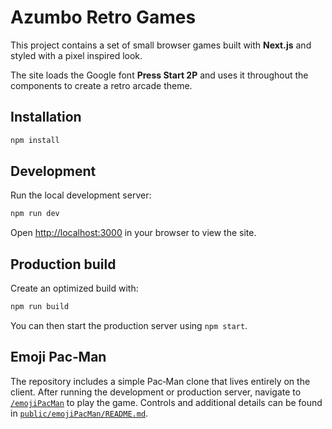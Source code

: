 # Azumbo Retro Games

This project contains a set of small browser games built with **Next.js** and styled with a pixel inspired look.

The site loads the Google font **Press Start 2P** and uses it throughout the components to create a retro arcade theme.

## Installation

```bash
npm install
```

## Development

Run the local development server:

```bash
npm run dev
```

Open [http://localhost:3000](http://localhost:3000) in your browser to view the site.

## Production build

Create an optimized build with:

```bash
npm run build
```

You can then start the production server using `npm start`.

## Emoji Pac‑Man

The repository includes a simple Pac‑Man clone that lives entirely on the client. After running the development or production server, navigate to [`/emojiPacMan`](http://localhost:3000/emojiPacMan) to play the game. Controls and additional details can be found in [`public/emojiPacMan/README.md`](public/emojiPacMan/README.md).

